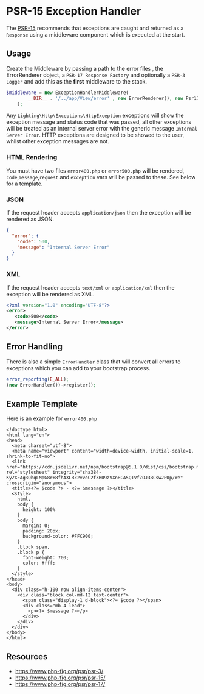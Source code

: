 # PSR-15 Exception Handler

The [PSR-15](https://www.php-fig.org/psr/psr-15/) recommends that exceptions are caught and returned as a `Response` using a middleware component which is executed at the start.

## Usage

Create the Middleware by passing a path to the error files , the ErrorRenderer object, a `PSR-17 Response Factory` and optionally a `PSR-3 Logger` and add this as the **first** middleware to the stack.

```php
$middleware = new ExceptionHandlerMiddleware(
        __DIR__ . '/../app/View/error' , new ErrorRenderer(), new Psr17Factory(), new Logger()
    );
```

Any `Lighting\Http\Exceptions\HttpException` exceptions will show the exception message and status code that was passed, all other exceptions will be treated as an internal server error with the generic message `Internal Server Error`. HTTP exceptions are designed to be showed to the user, whilst other exception messages are not.

### HTML Rendering

You must have two files `error400.php` or `error500.php` will be rendered, `code`,`message`,`request` and `exception` vars will be passed to these. See below for a template.


### JSON 

If the request header accepts `application/json` then the exception will be rendered as JSON.

```json
{
  "error": {
    "code": 500,
    "message": "Internal Server Error"
  }
}
```

### XML 

If the request header accepts `text/xml` or `application/xml` then the exception will be rendered as XML.

```xml
<?xml version="1.0" encoding="UTF-8"?>
<error>
   <code>500</code>
   <message>Internal Server Error</message>
</error>
```

## Error Handling

There is also a simple `ErrorHandler` class that will convert all errors to exceptions which you can add to your bootstrap process.

```php
error_reporting(E_ALL);
(new ErrorHandler())->register();
```

## Example Template

Here is an example for `error400.php`

```
<!doctype html>
<html lang="en">
<head>
  <meta charset="utf-8">
  <meta name="viewport" content="width=device-width, initial-scale=1, shrink-to-fit=no">
  <link href="https://cdn.jsdelivr.net/npm/bootstrap@5.1.0/dist/css/bootstrap.min.css" rel="stylesheet" integrity="sha384-KyZXEAg3QhqLMpG8r+8fhAXLRk2vvoC2f3B09zVXn8CA5QIVfZOJ3BCsw2P0p/We" crossorigin="anonymous">
  <title><?= $code ?> - <?= $message ?></title>
  <style>
    html,
    body {
      height: 100%
    }
    body {
      margin: 0;
      padding: 20px;
      background-color: #FFC900;
    }
    .block span,
    .block p {
      font-weight: 700;
      color: #fff;
    }
  </style>
</head>
<body>
  <div class="h-100 row align-items-center">
    <div class="block col-md-12 text-center">
      <span class="display-1 d-block"><?= $code ?></span>
      <div class="mb-4 lead">
        <p><?= $message ?></p>
      </div>
    </div>
  </div>
</body>
</html>
```

## Resources

- https://www.php-fig.org/psr/psr-3/
- https://www.php-fig.org/psr/psr-15/
- https://www.php-fig.org/psr/psr-17/